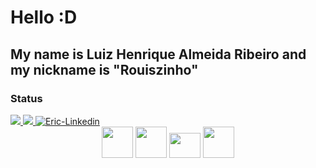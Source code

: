 # Hello :D
## My name is Luiz Henrique Almeida Ribeiro and my nickname is "Rouiszinho"
### Status
<div>
<a href="https://www.instagram.com/luuiz_ar" alt="Instagram" target="_blank">
  <img src="https://img.shields.io/badge/-Instagram-DF0174?style=for-the-badge&labelColor=DF0174&logo=instagram&logoColor=white&link=https://www.instagram.com/Rouis">
</a>
<a href="mailto:ribeiroluizhenrique004@gmail.com" alt="Gmail" target="_blank">
  <img src="https://img.shields.io/badge/Gmail-D14836?style=for-the-badge&logo=gmail&logoColor=white">
</a>
 <a href="https://www.linkedin.com/in/luiz-henrique-almeida-ribeiro-5853a7249/" target="_blank">
  <img alt="Eric-Linkedin" src="https://img.shields.io/badge/-LinkedIn-%230077B5?style=for-the-badge&logo=linkedin&logoColor=white" target="_blank">
</a> 
</div>
<div style="display: inline_block" align="center">
<img src="https://upload.wikimedia.org/wikipedia/commons/6/61/HTML5_logo_and_wordmark.svg" width="50px" height="50">
<img src="https://upload.wikimedia.org/wikipedia/commons/d/d5/CSS3_logo_and_wordmark.svg" width="50px" height="50">
<img src="https://upload.wikimedia.org/wikipedia/commons/9/99/Unofficial_JavaScript_logo_2.svg" width="50px" height="40">
<img src="https://www.vectorlogo.zone/logos/java/java-icon.svg" width="50px" height="50">
</div>

<!--
**Rouiszinho/Rouiszinho** is a ✨ _special_ ✨ repository because its `README.md` (this file) appears on your GitHub profile.

Here are some ideas to get you started:

- 🔭 I’m currently working on ...
- 🌱 I’m currently learning ...
- 👯 I’m looking to collaborate on ...
- 🤔 I’m looking for help with ...
- 💬 Ask me about ...
- 📫 How to reach me: ...
- 😄 Pronouns: ...
- ⚡ Fun fact: ...
-->
